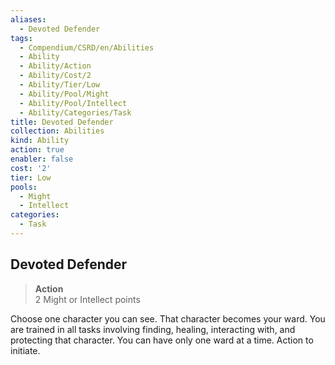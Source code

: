 ```yaml
---
aliases:
  - Devoted Defender
tags:
  - Compendium/CSRD/en/Abilities
  - Ability
  - Ability/Action
  - Ability/Cost/2
  - Ability/Tier/Low
  - Ability/Pool/Might
  - Ability/Pool/Intellect
  - Ability/Categories/Task
title: Devoted Defender
collection: Abilities
kind: Ability
action: true
enabler: false
cost: '2'
tier: Low
pools:
  - Might
  - Intellect
categories:
  - Task
---
```

## Devoted Defender  
>**Action**  
>2 Might or Intellect points
  
Choose one character you can see. That character becomes your ward. You are trained in all tasks involving finding, healing, interacting with, and protecting that character. You can have only one ward at a time. Action to initiate.